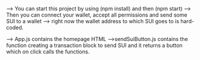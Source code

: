 --> You can start this project by using (npm install) and then (npm start)
--> Then you can connect your wallet, accept all permissions and send some SUI to a wallet
--> right now the wallet address to which SUI goes to is hard-coded.

--> App.js contains the homepage HTML
-->sendSuiButton.js contains the function creating a transaction block to send SUI and it returns a button which on click calls the functions.